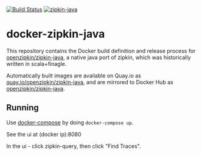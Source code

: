 [![Build Status](https://travis-ci.org/openzipkin/docker-zipkin-java.svg)](https://travis-ci.org/openzipkin/docker-zipkin-java)
[![zipkin-java](https://quay.io/repository/openzipkin/zipkin-java/status "zipkin-java")](https://quay.io/repository/openzipkin/zipkin-java)

# docker-zipkin-java

This repository contains the Docker build definition and release process for
[openzipkin/zipkin-java](https://github.com/openzipkin/zipkin-java), a native
java port of zipkin, which was historically written in scala+finagle.

Automatically built images are available on Quay.io
as [quay.io/openzipkin/zipkin-java](https://quay.io/repository/openzipkin/zipkin-java), and are mirrored to
Docker Hub as [openzipkin/zipkin-java](https://hub.docker.com/r/openzipkin/zipkin-java/).

## Running

Use [docker-compose](https://docs.docker.com/compose/) by doing
`docker-compose up`.

See the ui at (docker ip):8080

In the ui - click zipkin-query, then click "Find Traces".
